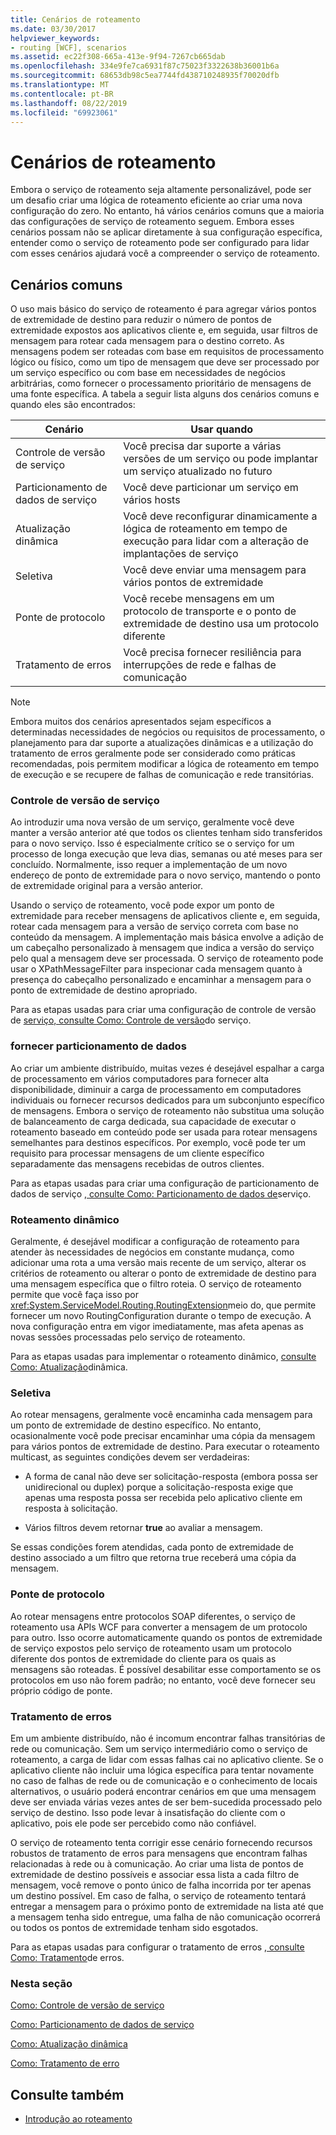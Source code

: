 ```yaml
---
title: Cenários de roteamento
ms.date: 03/30/2017
helpviewer_keywords:
- routing [WCF], scenarios
ms.assetid: ec22f308-665a-413e-9f94-7267cb665dab
ms.openlocfilehash: 334e9fe7ca6931f87c75023f3322638b36001b6a
ms.sourcegitcommit: 68653db98c5ea7744fd438710248935f70020dfb
ms.translationtype: MT
ms.contentlocale: pt-BR
ms.lasthandoff: 08/22/2019
ms.locfileid: "69923061"
---
```

# <a name="routing-scenarios"></a>Cenários de roteamento
Embora o serviço de roteamento seja altamente personalizável, pode ser um desafio criar uma lógica de roteamento eficiente ao criar uma nova configuração do zero.  No entanto, há vários cenários comuns que a maioria das configurações de serviço de roteamento seguem. Embora esses cenários possam não se aplicar diretamente à sua configuração específica, entender como o serviço de roteamento pode ser configurado para lidar com esses cenários ajudará você a compreender o serviço de roteamento.  
  
## <a name="common-scenarios"></a>Cenários comuns  
 O uso mais básico do serviço de roteamento é para agregar vários pontos de extremidade de destino para reduzir o número de pontos de extremidade expostos aos aplicativos cliente e, em seguida, usar filtros de mensagem para rotear cada mensagem para o destino correto. As mensagens podem ser roteadas com base em requisitos de processamento lógico ou físico, como um tipo de mensagem que deve ser processado por um serviço específico ou com base em necessidades de negócios arbitrárias, como fornecer o processamento prioritário de mensagens de uma fonte específica. A tabela a seguir lista alguns dos cenários comuns e quando eles são encontrados:  
  
|Cenário|Usar quando|  
|--------------|--------------|  
|Controle de versão de serviço|Você precisa dar suporte a várias versões de um serviço ou pode implantar um serviço atualizado no futuro|  
|Particionamento de dados de serviço|Você deve particionar um serviço em vários hosts|  
|Atualização dinâmica|Você deve reconfigurar dinamicamente a lógica de roteamento em tempo de execução para lidar com a alteração de implantações de serviço|  
|Seletiva|Você deve enviar uma mensagem para vários pontos de extremidade|  
|Ponte de protocolo|Você recebe mensagens em um protocolo de transporte e o ponto de extremidade de destino usa um protocolo diferente|  
|Tratamento de erros|Você precisa fornecer resiliência para interrupções de rede e falhas de comunicação|  
  
> [!NOTE]
> Embora muitos dos cenários apresentados sejam específicos a determinadas necessidades de negócios ou requisitos de processamento, o planejamento para dar suporte a atualizações dinâmicas e a utilização do tratamento de erros geralmente pode ser considerado como práticas recomendadas, pois permitem modificar a lógica de roteamento em tempo de execução e se recupere de falhas de comunicação e rede transitórias.  
  
### <a name="service-versioning"></a>Controle de versão de serviço  
 Ao introduzir uma nova versão de um serviço, geralmente você deve manter a versão anterior até que todos os clientes tenham sido transferidos para o novo serviço. Isso é especialmente crítico se o serviço for um processo de longa execução que leva dias, semanas ou até meses para ser concluído. Normalmente, isso requer a implementação de um novo endereço de ponto de extremidade para o novo serviço, mantendo o ponto de extremidade original para a versão anterior.  
  
 Usando o serviço de roteamento, você pode expor um ponto de extremidade para receber mensagens de aplicativos cliente e, em seguida, rotear cada mensagem para a versão de serviço correta com base no conteúdo da mensagem. A implementação mais básica envolve a adição de um cabeçalho personalizado à mensagem que indica a versão do serviço pelo qual a mensagem deve ser processada. O serviço de roteamento pode usar o XPathMessageFilter para inspecionar cada mensagem quanto à presença do cabeçalho personalizado e encaminhar a mensagem para o ponto de extremidade de destino apropriado.  
  
 Para as etapas usadas para criar uma configuração de controle de versão de [serviço, consulte Como: Controle de versão](../../../../docs/framework/wcf/feature-details/how-to-service-versioning.md)do serviço.
  
### <a name="service-data-partitioning"></a>fornecer particionamento de dados  
 Ao criar um ambiente distribuído, muitas vezes é desejável espalhar a carga de processamento em vários computadores para fornecer alta disponibilidade, diminuir a carga de processamento em computadores individuais ou fornecer recursos dedicados para um subconjunto específico de mensagens. Embora o serviço de roteamento não substitua uma solução de balanceamento de carga dedicada, sua capacidade de executar o roteamento baseado em conteúdo pode ser usada para rotear mensagens semelhantes para destinos específicos. Por exemplo, você pode ter um requisito para processar mensagens de um cliente específico separadamente das mensagens recebidas de outros clientes.  
  
 Para as etapas usadas para criar uma configuração de particionamento de dados de serviço [, consulte Como: Particionamento de dados de](../../../../docs/framework/wcf/feature-details/how-to-service-data-partitioning.md)serviço.  
  
### <a name="dynamic-routing"></a>Roteamento dinâmico  
 Geralmente, é desejável modificar a configuração de roteamento para atender às necessidades de negócios em constante mudança, como adicionar uma rota a uma versão mais recente de um serviço, alterar os critérios de roteamento ou alterar o ponto de extremidade de destino para uma mensagem específica que o filtro roteia. O serviço de roteamento permite que você faça isso por <xref:System.ServiceModel.Routing.RoutingExtension>meio do, que permite fornecer um novo RoutingConfiguration durante o tempo de execução. A nova configuração entra em vigor imediatamente, mas afeta apenas as novas sessões processadas pelo serviço de roteamento.  
  
 Para as etapas usadas para implementar o roteamento dinâmico, [consulte Como: Atualização](../../../../docs/framework/wcf/feature-details/how-to-dynamic-update.md)dinâmica.
  
### <a name="multicast"></a>Seletiva  
 Ao rotear mensagens, geralmente você encaminha cada mensagem para um ponto de extremidade de destino específico.  No entanto, ocasionalmente você pode precisar encaminhar uma cópia da mensagem para vários pontos de extremidade de destino. Para executar o roteamento multicast, as seguintes condições devem ser verdadeiras:  
  
- A forma de canal não deve ser solicitação-resposta (embora possa ser unidirecional ou duplex) porque a solicitação-resposta exige que apenas uma resposta possa ser recebida pelo aplicativo cliente em resposta à solicitação.  
  
- Vários filtros devem retornar **true** ao avaliar a mensagem.  
  
 Se essas condições forem atendidas, cada ponto de extremidade de destino associado a um filtro que retorna true receberá uma cópia da mensagem.  
  
### <a name="protocol-bridging"></a>Ponte de protocolo  
 Ao rotear mensagens entre protocolos SOAP diferentes, o serviço de roteamento usa APIs WCF para converter a mensagem de um protocolo para outro. Isso ocorre automaticamente quando os pontos de extremidade de serviço expostos pelo serviço de roteamento usam um protocolo diferente dos pontos de extremidade do cliente para os quais as mensagens são roteadas. É possível desabilitar esse comportamento se os protocolos em uso não forem padrão; no entanto, você deve fornecer seu próprio código de ponte.
  
### <a name="error-handling"></a>Tratamento de erros  
 Em um ambiente distribuído, não é incomum encontrar falhas transitórias de rede ou comunicação. Sem um serviço intermediário como o serviço de roteamento, a carga de lidar com essas falhas cai no aplicativo cliente. Se o aplicativo cliente não incluir uma lógica específica para tentar novamente no caso de falhas de rede ou de comunicação e o conhecimento de locais alternativos, o usuário poderá encontrar cenários em que uma mensagem deve ser enviada várias vezes antes de ser bem-sucedida processado pelo serviço de destino. Isso pode levar à insatisfação do cliente com o aplicativo, pois ele pode ser percebido como não confiável.  
  
 O serviço de roteamento tenta corrigir esse cenário fornecendo recursos robustos de tratamento de erros para mensagens que encontram falhas relacionadas à rede ou à comunicação. Ao criar uma lista de pontos de extremidade de destino possíveis e associar essa lista a cada filtro de mensagem, você remove o ponto único de falha incorrida por ter apenas um destino possível. Em caso de falha, o serviço de roteamento tentará entregar a mensagem para o próximo ponto de extremidade na lista até que a mensagem tenha sido entregue, uma falha de não comunicação ocorrerá ou todos os pontos de extremidade tenham sido esgotados.  
  
 Para as etapas usadas para configurar o tratamento de erros [, consulte Como: Tratamento](../../../../docs/framework/wcf/feature-details/how-to-error-handling.md)de erros.
  
### <a name="in-this-section"></a>Nesta seção  
 [Como: Controle de versão de serviço](../../../../docs/framework/wcf/feature-details/how-to-service-versioning.md)  
  
 [Como: Particionamento de dados de serviço](../../../../docs/framework/wcf/feature-details/how-to-service-data-partitioning.md)  
  
 [Como: Atualização dinâmica](../../../../docs/framework/wcf/feature-details/how-to-dynamic-update.md)  
  
 [Como: Tratamento de erro](../../../../docs/framework/wcf/feature-details/how-to-error-handling.md)  
  
## <a name="see-also"></a>Consulte também

- [Introdução ao roteamento](../../../../docs/framework/wcf/feature-details/routing-introduction.md)
